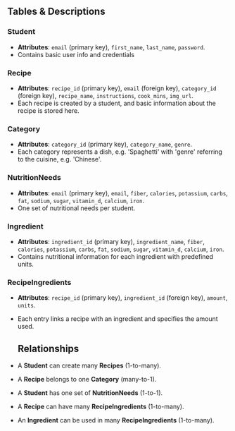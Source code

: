 ## Tables & Descriptions
### Student
- **Attributes**: `email` (primary key), `first_name`, `last_name`, `password`.
- Contains basic user info and credentials

### Recipe
- **Attributes**: `recipe_id` (primary key), `email` (foreign key), `category_id` (foreign key), `recipe_name`, `instructions`, `cook_mins`, `img_url`.
- Each recipe is created by a student, and basic information about the recipe is stored here.

### Category
- **Attributes**: `category_id` (primary key), `category_name`, `genre`.
- Each category represents a dish, e.g. 'Spaghetti' with 'genre' referring to the cuisine, e.g. 'Chinese'.

### NutritionNeeds
- **Attributes**: `email` (primary key), `email`, `fiber`, `calories`, `potassium`, `carbs`, `fat`, `sodium`, `sugar`, `vitamin_d`, `calcium`, `iron`.
- One set of nutritional needs per student.

### Ingredient
- **Attributes**: `ingredient_id` (primary key), `ingredient_name`,  `fiber`, `calories`, `potassium`, `carbs`, `fat`, `sodium`, `sugar`, `vitamin_d`, `calcium`, `iron`.
- Contains nutritional information for each ingredient with predefined units.

### RecipeIngredients
- **Attributes**: `recipe_id` (primary key), `ingredient_id` (foreign key), `amount`, `units`.
- Each entry links a recipe with an ingredient and specifies the amount used.

  ## Relationships
- A **Student** can create many **Recipes** (1-to-many).
- A **Recipe** belongs to one **Category** (many-to-1).
- A **Student** has one set of **NutritionNeeds** (1-to-1).
- A **Recipe** can have many **RecipeIngredients** (1-to-many).
- An **Ingredient** can be used in many **RecipeIngredients** (1-to-many).
